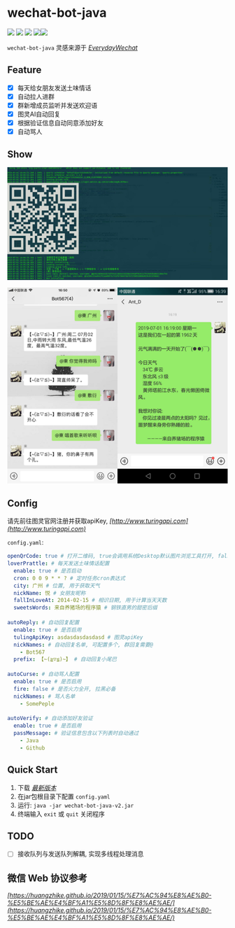 # wechat-bot-java

[![](https://img.shields.io/badge/Language-Java-ff96b4.svg)](https://github.com/masteranthoneyd/wechat-bot-java) [![](https://img.shields.io/badge/license-MIT-FF0080.svg)](https://github.com/masteranthoneyd/wechat-bot-java/blob/master/LICENSE) [![](https://img.shields.io/github/stars/masteranthoneyd/wechat-bot-java.svg?style=social)](https://github.com/masteranthoneyd/wechat-bot-java) [![](https://img.shields.io/github/followers/masteranthoneyd.svg?label=Follow%20Me&style=social)](https://github.com/masteranthoneyd)[![](https://img.shields.io/github/release/masteranthoneyd/wechat-bot-java.svg)](https://github.com/masteranthoneyd/wechat-bot-java/releases/tag/v2)

`wechat-bot-java` 灵感来源于 *[EverydayWechat](https://github.com/sfyc23/EverydayWechat)*


## Feature

- [x] 每天给女朋友发送土味情话
- [x] 自动拉人进群
- [x] 群新增成员监听并发送欢迎语
- [x] 图灵AI自动回复
- [x] 根据验证信息自动同意添加好友
- [x] 自动骂人

## Show

![](image/demo-01.jpg)

<div align=center><img width="50%" height="50%" src="image/demo-02.jpg"/><img width="50%" height="50%" src="image/demo-03.jpg"/></div>

## Config

请先前往图灵官网注册并获取apiKey, *[http://www.turingapi.com](http://www.turingapi.com)*

`config.yaml`:

```yml
openQrCode: true # 打开二维码, true会调用系统Desktop默认图片浏览工具打开, false在终端显示
loverPrattle: # 每天发送土味情话配置
  enable: true # 是否启动
  cron: 0 0 9 * * ? # 定时任务cron表达式
  city: 广州 # 位置, 用于获取天气
  nickName: 悦 # 女朋友昵称
  fallInLoveAt: 2014-02-15 # 相识日期, 用于计算当天天数
  sweetsWords: 来自养猪场的程序猿 # 钢铁直男的甜密后缀

autoReply: # 自动回复配置
  enable: true # 是否启用
  tulingApiKey: asdasdasdasdasd # 图灵apiKey
  nickNames: # 自动回复名单, 可配置多个, 群回复需要@
    - Bot567
  prefix: 【~(≧▽≦)~】 # 自动回复小尾巴
  
autoCurse: # 自动骂人配置
  enable: true # 是否启用
  fire: false # 是否火力全开, 拉黑必备
  nickNames: # 骂人名单
    - SomePeple 
  
autoVerify: # 自动添加好友验证
  enable: true # 是否启用
  passMessage: # 验证信息包含以下列表时自动通过
    - Java
    - Github
```

## Quick Start

1. 下载 *[最新版本](https://github.com/masteranthoneyd/wechat-bot-java/releases/tag/v2)*
2. 在jar包根目录下配置 `config.yaml`
3. 运行: `java -jar wechat-bot-java-v2.jar`
4. 终端输入 `exit` 或 `quit` 关闭程序

## TODO

- [ ] 接收队列与发送队列解耦, 实现多线程处理消息

## 微信 Web 协议参考
*[https://huangzhike.github.io/2019/01/15/%E7%AC%94%E8%AE%B0-%E5%BE%AE%E4%BF%A1%E5%8D%8F%E8%AE%AE/](https://huangzhike.github.io/2019/01/15/%E7%AC%94%E8%AE%B0-%E5%BE%AE%E4%BF%A1%E5%8D%8F%E8%AE%AE/)*

